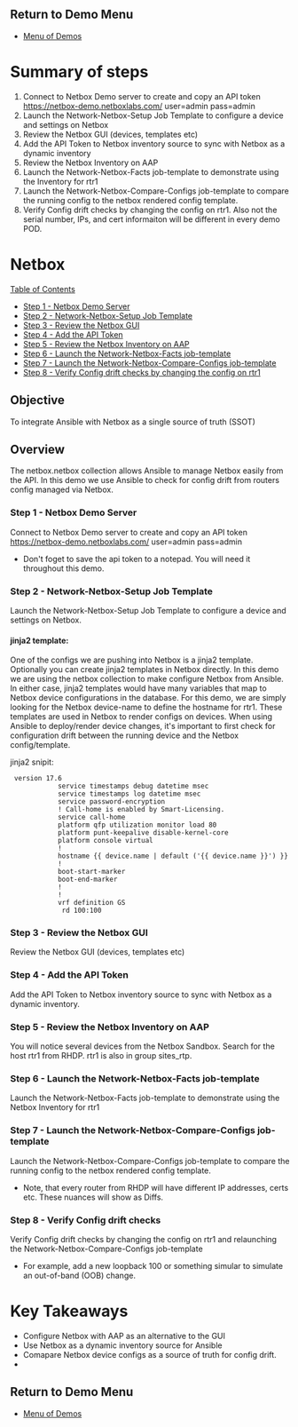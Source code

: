 ## Return to Demo Menu
 - [Menu of Demos](../README.md)

# Summary of steps
1. Connect to Netbox Demo server to create and copy an API token
https://netbox-demo.netboxlabs.com/ user=admin pass=admin
2. Launch the Network-Netbox-Setup Job Template to configure a device and settings on Netbox
3. Review the Netbox GUI (devices, templates etc)
4. Add the API Token to Netbox inventory source to sync with Netbox as a dynamic inventory
5. Review the Netbox Inventory on AAP
6. Launch the Network-Netbox-Facts job-template to demonstrate using the Inventory for rtr1
7. Launch the Network-Netbox-Compare-Configs job-template to compare the running config to the netbox rendered config template.
8. Verify Config drift checks by changing the config on rtr1. Also not the serial number, IPs, and cert informaiton will be different in every demo POD.

# Netbox

[Table of Contents](#table-of-contents)
- [Step 1 - Netbox Demo Server](#step-1-netbox-demo-server)
- [Step 2 - Network-Netbox-Setup Job Template](#step-2-network-netbox-setup-job-template)
- [Step 3 - Review the Netbox GUI](#step-3-review-the-netbox-gui)
- [Step 4 - Add the API Token](#step-4-add-the-api-token)
- [Step 5 - Review the Netbox Inventory on AAP](#step-5-review-the-netbox-inventory-on-aap)
- [Step 6 - Launch the Network-Netbox-Facts job-template](#step-6-launch-the-network-netbox-facts-job-template)
- [Step 7 - Launch the Network-Netbox-Compare-Configs job-template](#step-7-)
- [Step 8 - Verify Config drift checks by changing the config on rtr1](#step-8-)

## Objective
To integrate Ansible with Netbox as a single source of truth (SSOT)

## Overview
The netbox.netbox collection allows Ansible to manage Netbox easily from the API. In this demo we use Ansible to check for config drift from routers config managed via Netbox. 

### Step 1 - Netbox Demo Server
Connect to Netbox Demo server to create and copy an API token
https://netbox-demo.netboxlabs.com/ user=admin pass=admin

* Don't foget to save the api token to a notepad. You will need it throughout this demo.

### Step 2 - Network-Netbox-Setup Job Template
Launch the Network-Netbox-Setup Job Template to configure a device and settings on Netbox.

#### jinja2 template:
One of the configs we are pushing into Netbox is a jinja2 template. Optionally you can create jinja2 templates in Netbox directly. In this demo we are using the netbox collection to make configure Netbox from Ansible. In either case, jinja2 templates would have many variables that map to Netbox device configurations in the database. For this demo, we are simply looking for the Netbox device-name to define the hostname for rtr1. These templates are used in Netbox to render configs on devices. When using Ansible to deploy/render device changes, it's important to first check for configuration drift between the running device and the Netbox config/template.

jinja2 snipit:
~~~
 version 17.6
            service timestamps debug datetime msec
            service timestamps log datetime msec
            service password-encryption
            ! Call-home is enabled by Smart-Licensing.
            service call-home
            platform qfp utilization monitor load 80
            platform punt-keepalive disable-kernel-core
            platform console virtual
            !
            hostname {{ device.name | default ('{{ device.name }}') }}
            !         
            boot-start-marker
            boot-end-marker
            !
            !
            vrf definition GS
             rd 100:100
~~~

### Step 3 - Review the Netbox GUI 
Review the Netbox GUI (devices, templates etc)

### Step 4 - Add the API Token
Add the API Token to Netbox inventory source to sync with Netbox as a dynamic inventory.

### Step 5 - Review the Netbox Inventory on AAP
You will notice several devices from the Netbox Sandbox. Search for the host rtr1 from RHDP. rtr1 is also in group sites_rtp.

### Step 6 - Launch the Network-Netbox-Facts job-template 
Launch the Network-Netbox-Facts job-template to demonstrate using the Netbox Inventory for rtr1

### Step 7 - Launch the Network-Netbox-Compare-Configs job-template 
Launch the Network-Netbox-Compare-Configs job-template to compare the running config to the netbox rendered config template.

* Note, that every router from RHDP will have different IP addresses, certs etc. These nuances will show as Diffs.

### Step 8 - Verify Config drift checks 
Verify Config drift checks by changing the config on rtr1 and relaunching the Network-Netbox-Compare-Configs job-template

* For example, add a new loopback 100 or something simular to simulate an out-of-band (OOB) change. 

# Key Takeaways
* Configure Netbox with AAP as an alternative to the GUI
* Use Netbox as a dynamic inventory source for Ansible
* Comapare Netbox device configs as a source of truth for config drift.
*
## Return to Demo Menu
 - [Menu of Demos](../README.md)